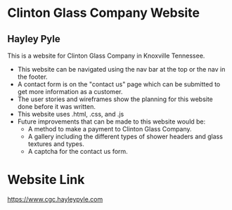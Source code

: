 # Clinton Glass Company Website

## Hayley Pyle

This is a website for Clinton Glass Company in Knoxville Tennessee. 
- This website can be navigated using the nav bar at the top or the nav in the footer.
- A contact form is on the "contact us" page which can be submitted to get more information as a customer. 
- The user stories and wireframes show the planning for this website done before it was written.
- This website uses .html, .css, and .js
- Future improvements that can be made to this website would be:
    - A method to make a payment to Clinton Glass Company.
    - A gallery including the different types of shower headers and glass textures and types.
    - A captcha for the contact us form.

# Website Link
https://www.cgc.hayleypyle.com
